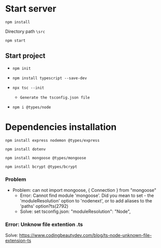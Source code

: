 # Start server
```
npm install 
```
Directory path 
`\src`

```
npm start
```

## Start project

- ```npm init```

- ```npm install typescript --save-dev```


- ```npx tsc --init```
    - `Generate the tsconfig.json file`
- ```npm i @types/node```


# Dependencies installation

```
npm install express nodemon @types/express
```
```
npm install dotenv
```
```
npm install mongoose @types/mongoose
```
```
npm install bcrypt @types/bcrypt
```

### Problem
- Problem: can not import mongoose, { Connection } from "mongoose"
    - Error: Cannot find module 'mongoose'. Did you mean to set  - the 'moduleResolution' option to 'nodenext', or to add aliases to the 'paths' option?ts(2792)
    - Solve: set tsconfig.json: "moduleResolution": "Node", 

### Error: Unknow file extention .ts
Solve:
https://www.codingbeautydev.com/blog/ts-node-unknown-file-extension-ts